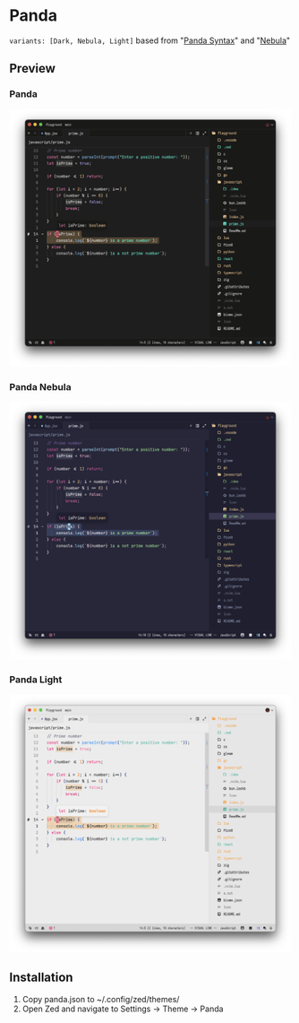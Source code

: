 # Panda
`variants: [Dark, Nebula, Light]`
based from "[Panda Syntax](https://github.com/PandaTheme/atom-panda-syntax)" and "[Nebula](https://github.com/eating-coleslaw/vscode-nebula-theme)"

## Preview
### Panda
<img src="assets/panda.png" width="670">

### Panda Nebula
<img src="assets/panda-nebula.png" width="670">

### Panda Light
<img src="assets/panda-light.png" width="670">

## Installation
1. Copy panda.json to ~/.config/zed/themes/
2. Open Zed and navigate to Settings -> Theme -> Panda
